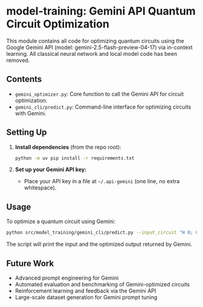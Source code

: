 # model-training: Gemini API Quantum Circuit Optimization

This module contains all code for optimizing quantum circuits using the Google Gemini API (model: gemini-2.5-flash-preview-04-17) via in-context learning. All classical neural network and local model code has been removed.

## Contents

- `gemini_optimizer.py`: Core function to call the Gemini API for circuit optimization.
- `gemini_cli/predict.py`: Command-line interface for optimizing circuits with Gemini.

## Setting Up

1. **Install dependencies** (from the repo root):
   ```bash
   python -m uv pip install -r requirements.txt
   ```

2. **Set up your Gemini API key:**
   - Place your API key in a file at `~/.api-gemini` (one line, no extra whitespace).

## Usage

To optimize a quantum circuit using Gemini:

```bash
python src/model_training/gemini_cli/predict.py --input_circuit "H 0; CNOT 0 1; H 0"
```

The script will print the input and the optimized output returned by Gemini.

## Future Work

- Advanced prompt engineering for Gemini
- Automated evaluation and benchmarking of Gemini-optimized circuits
- Reinforcement learning and feedback via the Gemini API
- Large-scale dataset generation for Gemini prompt tuning